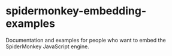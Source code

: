 # spidermonkey-embedding-examples
Documentation and examples for people who want to embed the SpiderMonkey JavaScript engine.
